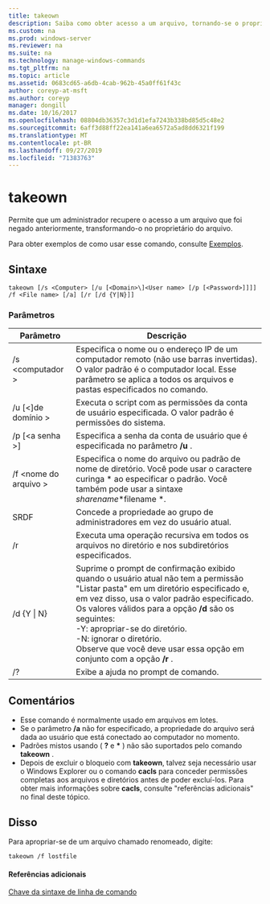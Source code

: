 ```yaml
---
title: takeown
description: Saiba como obter acesso a um arquivo, tornando-se o proprietário do arquivo.
ms.custom: na
ms.prod: windows-server
ms.reviewer: na
ms.suite: na
ms.technology: manage-windows-commands
ms.tgt_pltfrm: na
ms.topic: article
ms.assetid: 0683cd65-a6db-4cab-962b-45a0ff61f43c
author: coreyp-at-msft
ms.author: coreyp
manager: dongill
ms.date: 10/16/2017
ms.openlocfilehash: 08804db36357c3d1d1efa7243b338bd85d5c48e2
ms.sourcegitcommit: 6aff3d88ff22ea141a6ea6572a5ad8dd6321f199
ms.translationtype: MT
ms.contentlocale: pt-BR
ms.lasthandoff: 09/27/2019
ms.locfileid: "71383763"
---
```

# <a name="takeown"></a>takeown

Permite que um administrador recupere o acesso a um arquivo que foi negado anteriormente, transformando-o no proprietário do arquivo.

Para obter exemplos de como usar esse comando, consulte [Exemplos](#BKMK_examples).

## <a name="syntax"></a>Sintaxe

```
takeown [/s <Computer> [/u [<Domain>\]<User name> [/p [<Password>]]]] /f <File name> [/a] [/r [/d {Y|N}]]
```

### <a name="parameters"></a>Parâmetros

|Parâmetro|Descrição|
|---------|-----------|
|/s \<computador >|Especifica o nome ou o endereço IP de um computador remoto (não use barras invertidas). O valor padrão é o computador local. Esse parâmetro se aplica a todos os arquivos e pastas especificados no comando.|
|/u [\<\]de domínio > <User name>|Executa o script com as permissões da conta de usuário especificada. O valor padrão é permissões do sistema.|
|/p [\<a senha >]|Especifica a senha da conta de usuário que é especificada no parâmetro **/u** .|
|/f \<nome do arquivo >|Especifica o nome do arquivo ou padrão de nome de diretório. Você pode usar o caractere curinga * ao especificar o padrão. Você também pode usar a sintaxe *sharename*\*filename *.|
|SRDF|Concede a propriedade ao grupo de administradores em vez do usuário atual.|
|/r|Executa uma operação recursiva em todos os arquivos no diretório e nos subdiretórios especificados.|
|/d {Y \| N}|Suprime o prompt de confirmação exibido quando o usuário atual não tem a permissão "Listar pasta" em um diretório especificado e, em vez disso, usa o valor padrão especificado. Os valores válidos para a opção **/d** são os seguintes:</br>-Y: apropriar-se do diretório.</br>-N: ignorar o diretório.</br>Observe que você deve usar essa opção em conjunto com a opção **/r** .|
|/?|Exibe a ajuda no prompt de comando.|

## <a name="remarks"></a>Comentários

-   Esse comando é normalmente usado em arquivos em lotes.
-   Se o parâmetro **/a** não for especificado, a propriedade do arquivo será dada ao usuário que está conectado ao computador no momento.
-   Padrões mistos usando ( **?** e **&#42;** ) não são suportados pelo comando **takeown** .
-   Depois de excluir o bloqueio com **takeown**, talvez seja necessário usar o Windows Explorer ou o comando **cacls** para conceder permissões completas aos arquivos e diretórios antes de poder excluí-los. Para obter mais informações sobre **cacls**, consulte "referências adicionais" no final deste tópico.

## <a name="BKMK_examples"></a>Disso

Para apropriar-se de um arquivo chamado renomeado, digite:
```
takeown /f lostfile
```

#### <a name="additional-references"></a>Referências adicionais

[Chave da sintaxe de linha de comando](command-line-syntax-key.md)